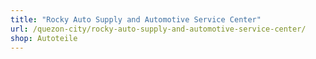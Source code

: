 ```yaml
---
title: "Rocky Auto Supply and Automotive Service Center"
url: /quezon-city/rocky-auto-supply-and-automotive-service-center/
shop: Autoteile
---
```


